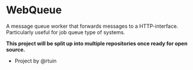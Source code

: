 # WebQueue

A message queue worker that forwards messages to a HTTP-interface.
Particularly useful for job queue type of systems.

**This project will be split up into multiple repositories once ready for open source.**

* Project by @rtuin
